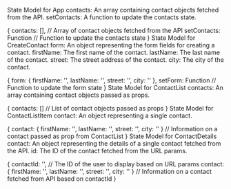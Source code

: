 State Model for App
contacts: An array containing contact objects fetched from the API.
setContacts: A function to update the contacts state.

{
  contacts: [], // Array of contact objects fetched from the API
  setContacts: Function // Function to update the contacts state
}
State Model for CreateContact
form: An object representing the form fields for creating a contact.
firstName: The first name of the contact.
lastName: The last name of the contact.
street: The street address of the contact.
city: The city of the contact.

{
  form: {
    firstName: '',
    lastName: '',
    street: '',
    city: ''
  },
  setForm: Function // Function to update the form state
}
State Model for ContactList
contacts: An array containing contact objects passed as props.

{
  contacts: [] // List of contact objects passed as props
}
State Model for ContactListItem
contact: An object representing a single contact.

{
  contact: {
    firstName: '',
    lastName: '',
    street: '',
    city: ''
  } // Information on a contact passed as prop from ContactList
}
State Model for ContactDetails
contact: An object representing the details of a single contact fetched from the API.
id: The ID of the contact fetched from the URL params.

{
  contactId: '', // The ID of the user to display based on URL params
  contact: {
    firstName: '',
    lastName: '',
    street: '',
    city: ''
  } // Information on a contact fetched from API based on contactId
}